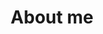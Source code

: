 ---
extends: _layouts.homepage
section: homepageContent
title: About me
description: "Ciao! I'm Thomas! I'm an IT consultant and tinkerer. Have a look at the services I provide to my clients or the projects I made."
---